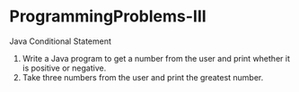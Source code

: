 # ProgrammingProblems-III

Java Conditional Statement

1. Write a Java program to get a number from the user and print whether it is positive or negative.
2. Take three numbers from the user and print the greatest number.